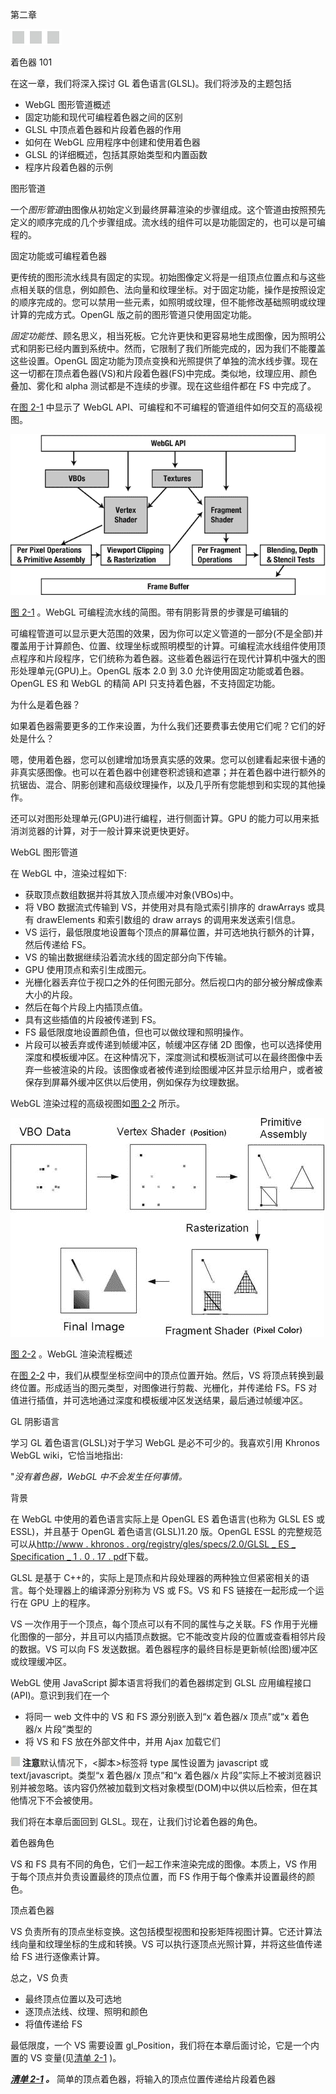 第二章

![image](img/frontdot.jpg)

着色器 101

在这一章，我们将深入探讨 GL 着色语言(GLSL)。我们将涉及的主题包括

*   WebGL 图形管道概述
*   固定功能和现代可编程着色器之间的区别
*   GLSL 中顶点着色器和片段着色器的作用
*   如何在 WebGL 应用程序中创建和使用着色器
*   GLSL 的详细概述，包括其原始类型和内置函数
*   程序片段着色器的示例

图形管道

一个*图形管道*由图像从初始定义到最终屏幕渲染的步骤组成。这个管道由按照预先定义的顺序完成的几个步骤组成。流水线的组件可以是功能固定的，也可以是可编程的。

固定功能或可编程着色器

更传统的图形流水线具有固定的实现。初始图像定义将是一组顶点位置点和与这些点相关联的信息，例如颜色、法向量和纹理坐标。对于固定功能，操作是按照设定的顺序完成的。您可以禁用一些元素，如照明或纹理，但不能修改基础照明或纹理计算的完成方式。OpenGL 版之前的图形管道只使用固定功能。

*固定功能性*、顾名思义，相当死板。它允许更快和更容易地生成图像，因为照明公式和阴影已经内置到系统中。然而，它限制了我们所能完成的，因为我们不能覆盖这些设置。OpenGL 固定功能为顶点变换和光照提供了单独的流水线步骤。现在这一切都在顶点着色器(VS)和片段着色器(FS)中完成。类似地，纹理应用、颜色叠加、雾化和 alpha 测试都是不连续的步骤。现在这些组件都在 FS 中完成了。

在[图 2-1](#Fig1) 中显示了 WebGL API、可编程和不可编程的管道组件如何交互的高级视图。

![9781430239963_Fig02-01.jpg](img/9781430239963_Fig02-01.jpg)

[图 2-1](#_Fig1) 。WebGL 可编程流水线的简图。带有阴影背景的步骤是可编辑的

可编程管道可以显示更大范围的效果，因为你可以定义管道的一部分(不是全部)并覆盖用于计算颜色、位置、纹理坐标或照明模型的计算。可编程流水线组件使用顶点程序和片段程序，它们统称为着色器。这些着色器运行在现代计算机中强大的图形处理单元(GPU)上。OpenGL 版本 2.0 到 3.0 允许使用固定功能或着色器。OpenGL ES 和 WebGL 的精简 API 只支持着色器，不支持固定功能。

为什么是着色器？

如果着色器需要更多的工作来设置，为什么我们还要费事去使用它们呢？它们的好处是什么？

嗯，使用着色器，您可以创建增加场景真实感的效果。您可以创建看起来很卡通的非真实感图像。也可以在着色器中创建卷积滤镜和遮罩；并在着色器中进行额外的抗锯齿、混合、阴影创建和高级纹理操作，以及几乎所有您能想到和实现的其他操作。

还可以对图形处理单元(GPU)进行编程，进行侧面计算。GPU 的能力可以用来抵消浏览器的计算，对于一般计算来说更快更好。

WebGL 图形管道

在 WebGL 中，渲染过程如下:

*   获取顶点数组数据并将其放入顶点缓冲对象(VBOs)中。
*   将 VBO 数据流式传输到 VS，并使用对具有隐式索引排序的 drawArrays 或具有 drawElements 和索引数组的 draw arrays 的调用来发送索引信息。
*   VS 运行，最低限度地设置每个顶点的屏幕位置，并可选地执行额外的计算，然后传递给 FS。
*   VS 的输出数据继续沿着流水线的固定部分向下传输。
*   GPU 使用顶点和索引生成图元。
*   光栅化器丢弃位于视口之外的任何图元部分。然后视口内的部分被分解成像素大小的片段。
*   然后在每个片段上内插顶点值。
*   具有这些插值的片段被传递到 FS。
*   FS 最低限度地设置颜色值，但也可以做纹理和照明操作。
*   片段可以被丢弃或传递到帧缓冲区，帧缓冲区存储 2D 图像，也可以选择使用深度和模板缓冲区。在这种情况下，深度测试和模板测试可以在最终图像中丢弃一些被渲染的片段。该图像或者被传递到绘图缓冲区并显示给用户，或者被保存到屏幕外缓冲区供以后使用，例如保存为纹理数据。

WebGL 渲染过程的高级视图如[图 2-2](#Fig2) 所示。

![9781430239963_Fig02-02.jpg](img/9781430239963_Fig02-02.jpg)

[图 2-2](#_Fig2) 。WebGL 渲染流程概述

在[图 2-2](#Fig2) 中，我们从模型坐标空间中的顶点位置开始。然后，VS 将顶点转换到最终位置。形成适当的图元类型，对图像进行剪裁、光栅化，并传递给 FS。FS 对值进行插值，并可选地通过深度和模板缓冲区发送结果，最后通过帧缓冲区。

GL 阴影语言

学习 GL 着色语言(GLSL)对于学习 WebGL 是必不可少的。我喜欢引用 Khronos WebGL wiki，它恰当地指出:

"*没有着色器，WebGL 中不会发生任何事情。*

背景

在 WebGL 中使用的着色语言实际上是 OpenGL ES 着色语言(也称为 GLSL ES 或 ESSL)，并且基于 OpenGL 着色语言(GLSL)1.20 版。OpenGL ESSL 的完整规范可以从[http://www . khronos . org/registry/gles/specs/2.0/GLSL _ ES _ Specification _ 1 . 0 . 17 . pdf](http://www.khronos.org/registry/gles/specs/2.0/GLSL_ES_Specification_1.0.17.pdf)下载。

GLSL 是基于 C++的，实际上是顶点和片段处理器的两种独立但紧密相关的语言。每个处理器上的编译源分别称为 VS 或 FS。VS 和 FS 链接在一起形成一个运行在 GPU 上的程序。

VS 一次作用于一个顶点，每个顶点可以有不同的属性与之关联。FS 作用于光栅化图像的一部分，并且可以内插顶点数据。它不能改变片段的位置或查看相邻片段的数据。VS 可以向 FS 发送数据。着色器程序的最终目标是更新帧(绘图)缓冲区或纹理缓冲区。

WebGL 使用 JavaScript 脚本语言将我们的着色器绑定到 GLSL 应用编程接口(API)。意识到我们在一个

*   将同一 web 文件中的 VS 和 FS 源分别嵌入到“x 着色器/x 顶点”或“x 着色器/x 片段”类型的
*   将 VS 和 FS 放在外部文件中，并用 Ajax 加载它们

![image](img/sq.jpg) **注意**默认情况下，<脚本>标签将 type 属性设置为 javascript 或 text/javascript。类型“x 着色器/x 顶点”和“x 着色器/x 片段”实际上不被浏览器识别并被忽略。该内容仍然被加载到文档对象模型(DOM)中以供以后检索，但在其他情况下不会被使用。

我们将在本章后面回到 GLSL。现在，让我们讨论着色器的角色。

着色器角色

VS 和 FS 具有不同的角色，它们一起工作来渲染完成的图像。本质上，VS 作用于每个顶点并负责设置最终的顶点位置，而 FS 作用于每个像素并设置最终的颜色。

顶点着色器

VS 负责所有的顶点坐标变换。这包括模型视图和投影矩阵视图计算。它还计算法线向量和纹理坐标的生成和转换。VS 可以执行逐顶点光照计算，并将这些值传递给 FS 进行逐像素计算。

总之，VS 负责

*   最终顶点位置以及可选地
*   逐顶点法线、纹理、照明和颜色
*   将值传递给 FS

最低限度，一个 VS 需要设置 gl_Position，我们将在本章后面讨论，它是一个内置的 VS 变量(见[清单 2-1](#list1) )。

***[清单 2-1](#_list1) 。*** 简单的顶点着色器，将输入的顶点位置传递给片段着色器